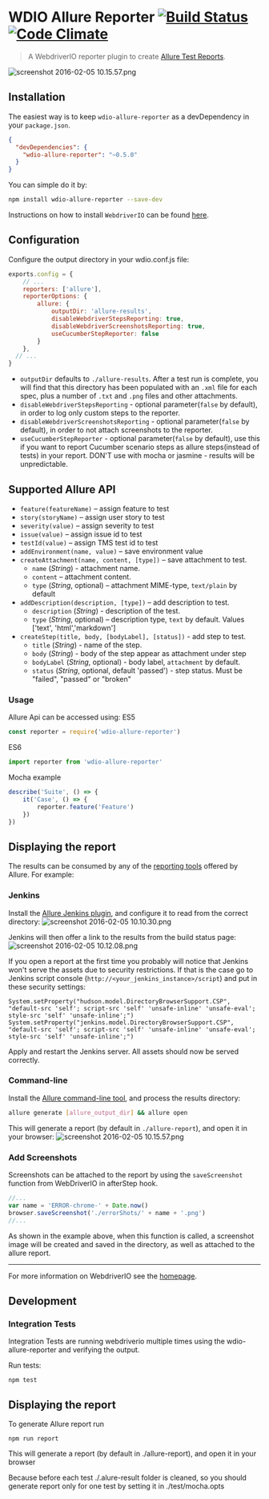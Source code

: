WDIO Allure Reporter [![Build Status](https://travis-ci.org/webdriverio/wdio-allure-reporter.svg?branch=master)](https://travis-ci.org/webdriverio/wdio-allure-reporter) [![Code Climate](https://codeclimate.com/github/webdriverio/wdio-allure-reporter/badges/gpa.svg)](https://codeclimate.com/github/webdriverio/wdio-allure-reporter)
====================

> A WebdriverIO reporter plugin to create [Allure Test Reports](https://docs.qameta.io/allure/).

![screenshot 2016-02-05 10.15.57.png](./docs/images/generatedReport.png)

## Installation

The easiest way is to keep `wdio-allure-reporter` as a devDependency in your `package.json`.

```json
{
  "devDependencies": {
    "wdio-allure-reporter": "~0.5.0"
  }
}
```

You can simple do it by:

```bash
npm install wdio-allure-reporter --save-dev
```

Instructions on how to install `WebdriverIO` can be found [here](http://webdriver.io/guide/getstarted/install.html).

## Configuration
Configure the output directory in your wdio.conf.js file:

```js
exports.config = {
    // ...
    reporters: ['allure'],
    reporterOptions: {
        allure: {
            outputDir: 'allure-results',
            disableWebdriverStepsReporting: true,
            disableWebdriverScreenshotsReporting: true,
            useCucumberStepReporter: false
        }
    },
  // ...
}
```

- `outputDir` defaults to `./allure-results`. After a test run is complete, you will find that this directory has been populated with an `.xml` file for each spec, plus a number of `.txt` and `.png` files and other attachments.
- `disableWebdriverStepsReporting` - optional parameter(`false` by default), in order to log only custom steps to the reporter.
- `disableWebdriverScreenshotsReporting` - optional parameter(`false` by default), in order to not attach screenshots to the reporter.
- `useCucumberStepReporter` - optional parameter(`false` by default), use this if you want to report Cucumber scenario steps as allure steps(instead of tests) in your report. DON'T use with mocha or jasmine - results will be unpredictable.

## Supported Allure API
* `feature(featureName)` – assign feature to test
* `story(storyName)` – assign user story to test
* `severity(value)` – assign severity to test
* `issue(value)` – assign issue id to test
* `testId(value)` – assign TMS test id to test
* `addEnvironment(name, value)` – save environment value
* `createAttachment(name, content, [type])` – save attachment to test.
    * `name` (*String*) - attachment name.
    * `content` – attachment content.
    * `type` (*String*, optional) – attachment MIME-type, `text/plain` by default
* `addDescription(description, [type])` – add description to test.
    * `description` (*String*) - description of the test.
    * `type` (*String*, optional) – description type, `text` by default. Values ['text', 'html','markdown']
* `createStep(title, body, [bodyLabel], [status])` - add step to test.
    * `title` (*String*) - name of the step.
    * `body` (*String*) - body of the step appear as attachment under step
    * `bodyLabel` (*String*, optional) - body label, `attachment` by default.
    * `status` (*String*, optional, default 'passed') - step status. Must be "failed", "passed" or "broken"
### Usage
Allure Api can be accessed using:
ES5
```js
const reporter = require('wdio-allure-reporter')
```
ES6
```js
import reporter from 'wdio-allure-reporter'
```
Mocha example
```js
describe('Suite', () => {
    it('Case', () => {
        reporter.feature('Feature')
    })
})
```

## Displaying the report
The results can be consumed by any of the [reporting tools](https://docs.qameta.io/allure#_reporting) offered by Allure. For example:

### Jenkins
Install the [Allure Jenkins plugin](https://docs.qameta.io/allure#_jenkins), and configure it to read from the correct directory:
![screenshot 2016-02-05 10.10.30.png](./docs/images/jenkins-config.png)

Jenkins will then offer a link to the results from the build status page:
![screenshot 2016-02-05 10.12.08.png](./docs/images/jenkins-results.png)

If you open a report at the first time you probably will notice that Jenkins won't serve the assets due to security restrictions. If that is the case go to Jenkins script console (`http://<your_jenkins_instance>/script`) and put in these security settings:

```
System.setProperty("hudson.model.DirectoryBrowserSupport.CSP", "default-src 'self'; script-src 'self' 'unsafe-inline' 'unsafe-eval'; style-src 'self' 'unsafe-inline';")
System.setProperty("jenkins.model.DirectoryBrowserSupport.CSP", "default-src 'self'; script-src 'self' 'unsafe-inline' 'unsafe-eval'; style-src 'self' 'unsafe-inline';")
```

Apply and restart the Jenkins server. All assets should now be served correctly.

### Command-line
Install the [Allure command-line tool](https://www.npmjs.com/package/allure-commandline), and process the results directory:
```bash
allure generate [allure_output_dir] && allure open
```
This will generate a report (by default in `./allure-report`), and open it in your browser:
![screenshot 2016-02-05 10.15.57.png](./docs/images/browser.png)

### Add Screenshots
Screenshots can be attached to the report by using the `saveScreenshot` function from WebDriverIO in afterStep hook.
```js
//...
var name = 'ERROR-chrome-' + Date.now()
browser.saveScreenshot('./errorShots/' + name + '.png')
//...
```
As shown in the example above, when this function is called, a screenshot image will be created and saved in the directory, as well as attached to the allure report.

----

For more information on WebdriverIO see the [homepage](http://webdriver.io).

## Development

### Integration Tests
Integration Tests are running webdriverio multiple times using the wdio-allure-reporter and verifying the output.

Run tests:
```
npm test
```
## Displaying the report
 To generate Allure report run
  ```
 npm run report
  ```
 This will generate a report (by default in ./allure-report), and open it in your browser

 Because before each test ./.alure-result folder is cleaned, so you should generate report only for one test by setting it in ./test/mocha.opts
